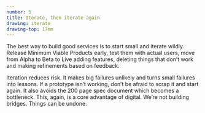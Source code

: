 ```yaml
---
number: 5
title: Iterate, then iterate again
drawing: iterate
drawing-top: 17mm
---
```


The best way to build good services is to start small and iterate wildly. Release Minimum Viable Products early, test them with actual users, move from Alpha to Beta to Live adding features, deleting things that don’t work and making refinements based on feedback.

Iteration reduces risk. It makes big failures unlikely and turns small failures into lessons. If a prototype isn’t working, don’t be afraid to scrap it and start again. It also avoids the 200 page spec document which becomes a bottleneck. This, again, is a core advantage of digital. We’re not building bridges. Things can be undone.
